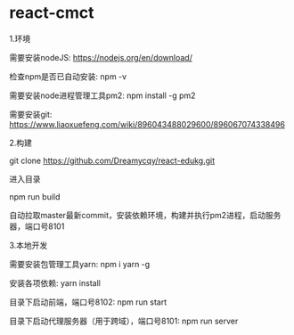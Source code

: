 # react-cmct

1.环境

需要安装nodeJS: https://nodejs.org/en/download/

检查npm是否已自动安装: npm -v

需要安装node进程管理工具pm2: npm install -g pm2

需要安装git: https://www.liaoxuefeng.com/wiki/896043488029600/896067074338496

2.构建

git clone https://github.com/Dreamycqy/react-edukg.git

进入目录

npm run build

自动拉取master最新commit，安装依赖环境，构建并执行pm2进程，启动服务器，端口号8101

3.本地开发

需要安装包管理工具yarn: npm i yarn -g

安装各项依赖: yarn install

目录下启动前端，端口号8102: npm run start

目录下启动代理服务器（用于跨域），端口号8101: npm run server
